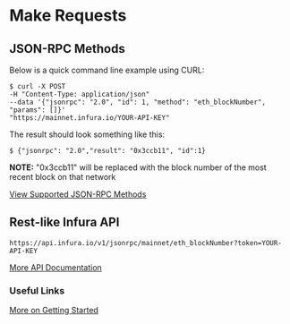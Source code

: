 # Make Requests

## JSON-RPC Methods

Below is a quick command line example using CURL:

```
$ curl -X POST
-H "Content-Type: application/json"
--data '{"jsonrpc": "2.0", "id": 1, "method": "eth_blockNumber",
"params": []}'
"https://mainnet.infura.io/YOUR-API-KEY"
```

The result should look something like this:

```
$ {"jsonrpc": "2.0","result": "0x3ccb11", "id":1}
```

**NOTE:** "0x3ccb11" will be replaced with the block number of the most recent block on that network

[View Supported JSON-RPC Methods]()

## Rest-like Infura API

```
https://api.infura.io/v1/jsonrpc/mainnet/eth_blockNumber?token=YOUR-API-KEY
```

[More API Documentation]()

### Useful Links
[More on Getting Started](https://blog.infura.io/getting-started-with-infura-28e41844cc89)
